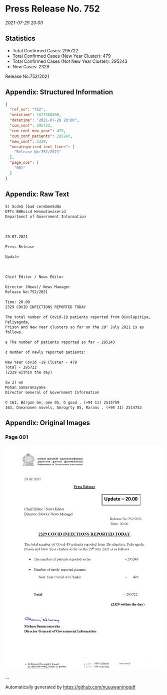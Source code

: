 
# Press Release No. 752
*2021-07-29 20:00*
## Statistics
* Total Confirmed Cases: 295722
* Total Confirmed Cases (New Year Cluster): 479
* Total Confirmed Cases (Not New Year Cluster): 295243
* New Cases: 2329


Release No:752/2021

## Appendix: Structured Information
```json
{
  "ref_no": "752",
  "unixtime": 1627588800,
  "datetime": "2021-07-29 20:00",
  "cum_conf": 295722,
  "cum_conf_new_year": 479,
  "cum_conf_patients": 295243,
  "new_conf": 2329,
  "uncategorized_text_lines": [
    "Release No:752/2021"
  ],
  "page_nos": [
    "001"
  ]
}
```

## Appendix: Raw Text
```text
S) ScdeS [bad cermbmeSdQo
DFTs BHEoisd Henewtaeaserid
Department of Government Information

 

29.07.2021

Press Release

Update

 

Chief Editor / News Editor

Director (News)/ News Manager
Release No:752/2021

Time: 20.00
2329 COVID INFECTIONS REPORTED TODAY

The total number of Covid-19 patients reported from Divulapitiya, Peliyagoda,
Prison and New Year clusters so far on the 29" July 2021 is as follows.

e The number of patients reported so far - 295243

¢ Number of newly reported patients:

New Year Covid -19 Cluster - 479
Total - 295722
(2329 within the day)

Sw 2) wn
Mohan Samaranayake
Director General of Government Information

© 163, Bdrgon Ge, ome 05, G goad . (+94 11) 2515759
163, Dnexnonen novels, Gmrogrty 05, Rarans . (+94 11) 2514753

```

## Appendix: Original Images

### Page 001

![page_no](https://raw.githubusercontent.com/nuuuwan/nopdf_data/main/nopdf.dgigovlk.ref752.page001.jpeg)
        

...

Automatically generated by https://github.com/nuuuwan/nopdf

    
    